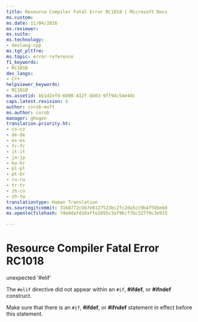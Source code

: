 ```yaml
---
title: Resource Compiler Fatal Error RC1018 | Microsoft Docs
ms.custom: 
ms.date: 11/04/2016
ms.reviewer: 
ms.suite: 
ms.technology:
- devlang-cpp
ms.tgt_pltfrm: 
ms.topic: error-reference
f1_keywords:
- RC1018
dev_langs:
- C++
helpviewer_keywords:
- RC1018
ms.assetid: bb1d2efd-6898-412f-bb03-9ff94c54e4dc
caps.latest.revision: 6
author: corob-msft
ms.author: corob
manager: ghogen
translation.priority.ht:
- cs-cz
- de-de
- es-es
- fr-fr
- it-it
- ja-jp
- ko-kr
- pl-pl
- pt-br
- ru-ru
- tr-tr
- zh-cn
- zh-tw
translationtype: Human Translation
ms.sourcegitcommit: 3168772cbb7e8127523bc2fc2da5cc9b4f59beb8
ms.openlocfilehash: 74e0dafd10affe2895c3af96cf7bc327f9c3e915

---
```

# Resource Compiler Fatal Error RC1018
unexpected '#elif'  
  
 The `#elif` directive did not appear within an `#if`, **#ifdef**, or **#ifndef** construct.  
  
 Make sure that there is an `#if`, **#ifdef**, or **#ifndef** statement in effect before this statement.


<!--HONumber=Jan17_HO1-->


